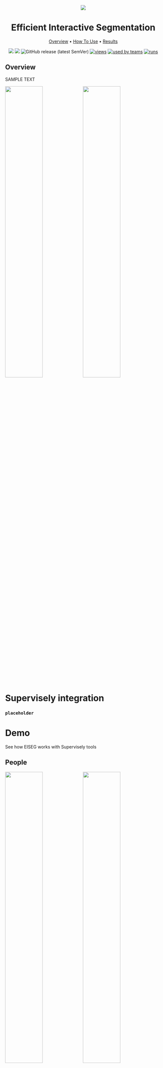 <div align="center" markdown>
<img src="https://i.imgur.com/1bJgrIn.png"/>

# Efficient Interactive Segmentation

<p align="center">
  <a href="#Overview">Overview</a> •
  <a href="#How-To-Use">How To Use</a> •
  <a href="#Results">Results</a>
</p>


[![](https://img.shields.io/badge/supervisely-ecosystem-brightgreen)](https://ecosystem.supervise.ly/apps/PaddleSeg)
[![](https://img.shields.io/badge/slack-chat-green.svg?logo=slack)](https://supervise.ly/slack)
![GitHub release (latest SemVer)](https://img.shields.io/github/v/release/supervisely-ecosystem/PaddleSeg)
[![views](https://app.supervise.ly/public/api/v3/ecosystem.counters?repo=supervisely-ecosystem/PaddleSeg&counter=views&label=views)](https://supervise.ly)
[![used by teams](https://app.supervise.ly/public/api/v3/ecosystem.counters?repo=supervisely-ecosystem/PaddleSeg&counter=downloads&label=used%20by%20teams)](https://supervise.ly)
[![runs](https://app.supervise.ly/public/api/v3/ecosystem.counters?repo=supervisely-ecosystem/PaddleSeg&counter=runs&label=runs&123)](https://supervise.ly)

</div>

## Overview

SAMPLE TEXT

<p float="left">
  <img src="https://github.com/supervisely-ecosystem/PaddleSeg/releases/download/v2.2.1/overview_3.gif?raw=true" style="width:49%;"/>
  <img src="https://github.com/supervisely-ecosystem/PaddleSeg/releases/download/v2.2.1/overview_4.gif?raw=true" style="width:49%;"/>
</p>

# Supervisely integration

### `placeholder`


# Demo

See how EISEG works with Supervisely tools

## People


<p float="left">
  <img src="https://github.com/supervisely-ecosystem/PaddleSeg/releases/download/v2.2.1/people_1.gif?raw=true" style="width:49%;"/>
  <img src="https://github.com/supervisely-ecosystem/PaddleSeg/releases/download/v2.2.1/people_2.gif?raw=true" style="width:49%;"/>
  <img src="https://github.com/supervisely-ecosystem/PaddleSeg/releases/download/v2.2.1/people_3.gif?raw=true" style="width:49%;"/>
  <img src="https://github.com/supervisely-ecosystem/PaddleSeg/releases/download/v2.2.1/people_4.gif?raw=true" style="width:49%;"/>
</p>


## Cars


<p float="left">
  <img src="https://github.com/supervisely-ecosystem/PaddleSeg/releases/download/v2.2.1/car_1.gif?raw=true" style="width:49%;"/>
  <img src="https://github.com/supervisely-ecosystem/PaddleSeg/releases/download/v2.2.1/car_2.gif?raw=true" style="width:49%;"/>
  <img src="https://github.com/supervisely-ecosystem/PaddleSeg/releases/download/v2.2.1/car_3.gif?raw=true" style="width:49%;"/>
  <img src="https://github.com/supervisely-ecosystem/PaddleSeg/releases/download/v2.2.1/car_4.gif?raw=true" style="width:49%;"/>
</p>


## Animals


<p float="left">
  <img src="https://github.com/supervisely-ecosystem/PaddleSeg/releases/download/v2.2.1/animals_1.gif?raw=true" style="width:49%;"/>
  <img src="https://github.com/supervisely-ecosystem/PaddleSeg/releases/download/v2.2.1/animals_2.gif?raw=true" style="width:49%;"/>
  <img src="https://github.com/supervisely-ecosystem/PaddleSeg/releases/download/v2.2.1/animals_3.gif?raw=true" style="width:49%;"/>
  <img src="https://github.com/supervisely-ecosystem/PaddleSeg/releases/download/v2.2.1/animals_4.gif?raw=true" style="width:49%;"/>
</p>


## Things


<p float="left">
  <img src="https://github.com/supervisely-ecosystem/PaddleSeg/releases/download/v2.2.1/things_1.gif?raw=true" style="width:49%;"/>
  <img src="https://github.com/supervisely-ecosystem/PaddleSeg/releases/download/v2.2.1/things_2.gif?raw=true" style="width:49%;"/>
  <img src="https://github.com/supervisely-ecosystem/PaddleSeg/releases/download/v2.2.1/things_3.gif?raw=true" style="width:49%;"/>
  <img src="https://github.com/supervisely-ecosystem/PaddleSeg/releases/download/v2.2.1/things_4.gif?raw=true" style="width:49%;"/>
</p>

